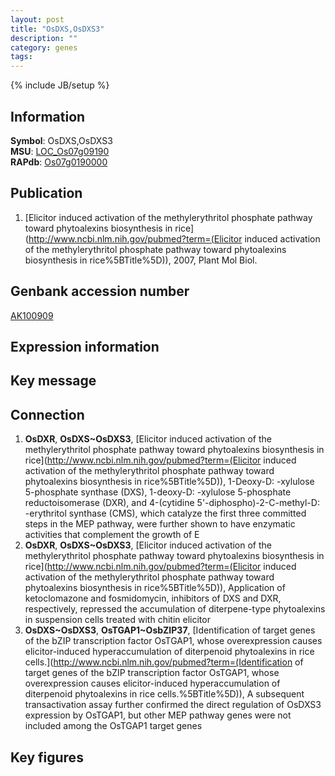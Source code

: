 ```yaml
---
layout: post
title: "OsDXS,OsDXS3"
description: ""
category: genes
tags: 
---
```

{% include JB/setup %}

## Information
__Symbol__: OsDXS,OsDXS3  
__MSU__: [LOC_Os07g09190](http://rice.plantbiology.msu.edu/cgi-bin/ORF_infopage.cgi?orf=LOC_Os07g09190)  
__RAPdb__: [Os07g0190000](http://rapdb.dna.affrc.go.jp/viewer/gbrowse_details/irgsp1?name=Os07g0190000)  

## Publication
1. [Elicitor induced activation of the methylerythritol phosphate pathway toward phytoalexins biosynthesis in rice](http://www.ncbi.nlm.nih.gov/pubmed?term=(Elicitor induced activation of the methylerythritol phosphate pathway toward phytoalexins biosynthesis in rice%5BTitle%5D)), 2007, Plant Mol Biol.

## Genbank accession number
[AK100909](http://www.ncbi.nlm.nih.gov/nuccore/AK100909)

## Expression information

## Key message

## Connection
1. __OsDXR__, __OsDXS~OsDXS3__, [Elicitor induced activation of the methylerythritol phosphate pathway toward phytoalexins biosynthesis in rice](http://www.ncbi.nlm.nih.gov/pubmed?term=(Elicitor induced activation of the methylerythritol phosphate pathway toward phytoalexins biosynthesis in rice%5BTitle%5D)),  1-Deoxy-D: -xylulose 5-phosphate synthase (DXS), 1-deoxy-D: -xylulose 5-phosphate reductoisomerase (DXR), and 4-(cytidine 5'-diphospho)-2-C-methyl-D: -erythritol synthase (CMS), which catalyze the first three committed steps in the MEP pathway, were further shown to have enzymatic activities that complement the growth of E
2. __OsDXR__, __OsDXS~OsDXS3__, [Elicitor induced activation of the methylerythritol phosphate pathway toward phytoalexins biosynthesis in rice](http://www.ncbi.nlm.nih.gov/pubmed?term=(Elicitor induced activation of the methylerythritol phosphate pathway toward phytoalexins biosynthesis in rice%5BTitle%5D)),  Application of ketoclomazone and fosmidomycin, inhibitors of DXS and DXR, respectively, repressed the accumulation of diterpene-type phytoalexins in suspension cells treated with chitin elicitor
3. __OsDXS~OsDXS3__, __OsTGAP1~OsbZIP37__, [Identification of target genes of the bZIP transcription factor OsTGAP1, whose overexpression causes elicitor-induced hyperaccumulation of diterpenoid phytoalexins in rice cells.](http://www.ncbi.nlm.nih.gov/pubmed?term=(Identification of target genes of the bZIP transcription factor OsTGAP1, whose overexpression causes elicitor-induced hyperaccumulation of diterpenoid phytoalexins in rice cells.%5BTitle%5D)),  A subsequent transactivation assay further confirmed the direct regulation of OsDXS3 expression by OsTGAP1, but other MEP pathway genes were not included among the OsTGAP1 target genes

## Key figures


